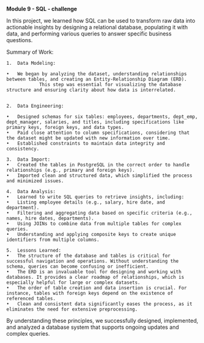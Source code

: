 **Module 9 - SQL - challenge**


In this project, we learned how SQL can be used to transform raw data into actionable insights by designing a relational database, 
populating it with data, and performing various queries to answer specific business questions.

Summary of Work:

	1.	Data Modeling:
 
	•	We began by analyzing the dataset, understanding relationships between tables, and creating an Entity-Relationship Diagram (ERD). 
                This step was essential for visualizing the database structure and ensuring clarity about how data is interrelated.

  
	2.	Data Engineering:
 
	•	Designed schemas for six tables: employees, departments, dept_emp, dept_manager, salaries, and titles, including specifications like primary keys, foreign keys, and data types.
	•	Paid close attention to column specifications, considering that the dataset might be updated with new information over time.
	•	Established constraints to maintain data integrity and consistency.
 
	3.	Data Import:
	•	Created the tables in PostgreSQL in the correct order to handle relationships (e.g., primary and foreign keys).
	•	Imported clean and structured data, which simplified the process and minimized issues.
 
	4.	Data Analysis:
	•	Learned to write SQL queries to retrieve insights, including:
	•	Listing employee details (e.g., salary, hire date, and department).
	•	Filtering and aggregating data based on specific criteria (e.g., names, hire dates, departments).
	•	Using JOINs to combine data from multiple tables for complex queries.
	•	Understanding and applying composite keys to create unique identifiers from multiple columns.
 
	5.	Lessons Learned:
	•	The structure of the database and tables is critical for successful navigation and operations. Without understanding the schema, queries can become confusing or inefficient.
	•	The ERD is an invaluable tool for designing and working with databases. It provides a clear roadmap of relationships, which is especially helpful for large or complex datasets.
	•	The order of table creation and data insertion is crucial. For instance, tables with foreign keys depend on the existence of referenced tables.
	•	Clean and consistent data significantly eases the process, as it eliminates the need for extensive preprocessing.

 By understanding these principles, we successfully designed, implemented, and analyzed a database system that supports ongoing updates and complex queries.
